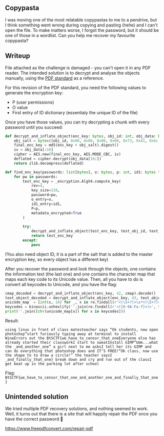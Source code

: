 ## Copypasta

I was moving one of the most relatable copypastas to me to a pendrive, but I think something went wrong during copying and pasting (hehe) and I can't open the file. To make matters worse, I forgot the password, but it should be one of those in a wordlist. Can you help me recover my favourite copypasta?

## Writeup

File attached as the challenge is damaged - you can't open it in any PDF reader. The intended solution is to decrypt and analyse the objects manually, using the [PDF standard](https://opensource.adobe.com/dc-acrobat-sdk-docs/pdfstandards/PDF32000_2008.pdf) as a reference.

For this revision of the PDF standard, you need the following values to generate the encryption key:
- P (user permissions)
- O value
- First entry of ID dictionary (essentialy the unique ID of the file)

Once you have those values, you can try decrypting a chunk with every password until you succeed:
```py
def decrypt_and_inflate_object(enc_key: bytes, obj_id: int, obj_data: bytes) -> bytes:
    obj_salt = bytes([obj_id, 0x00, 0x00, 0x00, 0x00, 0x73, 0x41, 0x6c, 0x54])
    final_enc_key = md5(enc_key + obj_salt).digest()
    iv = obj_data[:16]
    cipher = AES.new(final_enc_key, AES.MODE_CBC, iv)
    deflated = cipher.decrypt(obj_data[16:])
    return zlib.decompress(deflated)

def find_enc_key(passwords: list[bytes], o: bytes, p: int, id1: bytes test_obj_id: int, test_obj_data: bytes):
    for pw in passwords:
        test_enc_key = _encryption.AlgV4.compute_key(
            rev=4, 
            key_size=128, 
            password=pw, 
            o_entry=o, 
            id1_entry=id1, 
            P=p, 
            metadata_encrypted=True
        )
        
        try:
            decrypt_and_inflate_object(test_enc_key, test_obj_id, test_obj_data)
            return test_enc_key
        except:
            pass
```

(You also need object ID, it is a part of the salt that is added to the master encryption key, so every object has a different key)

After you recover the password and look through the objects, one contains the information text (the last one) and one contains the character map that maps each key code to its Unicode value. Then, all you have to do is convert all keycodes to Unicode, and you have the flag:
```py
cmap_decoded = decrypt_and_inflate_object(enc_key, 42, cmap).decode()
text_object_decoded = decrypt_and_inflate_object(enc_key, 43, text_object).decode()
unicode_map  = [int(x, 16) for _, x in re.findall(r'<(\S+?)>\s*<(\S+?)>', cmap_decoded)]
keycodes = binascii.unhexlify(''.join(re.findall(r'<([0-9A-Fa-f]+)>', text_object_decoded)))
print(''.join([chr(unicode_map[x]) for x in keycodes]))
```

Result:

```using linux in front of class matesteacher says “Ok students, now open photoshop”start furiously typing away at terminal to install WineErrors out the BtSCTF{we_have_to_censor_that_oneEveryone else has already started their classworkI start to sweatInstall GIMP”Umm...what the _and_another_one” a girl next to me asksI tell her its GIMP and can do everything that photoshop does and IT’S FREE!“Ok class, now use the shape to to draw a circle!” the teacher saysI _and_finally_that_one} break down and cry and run out of the classI get beat up in the parking lot after school```

Flag:
`BtSCTF{we_have_to_censor_that_one_and_another_one_and_finally_that_one}`

## Unintended solution
We tried multiple PDF recovery solutions, and nothing seemed to work. Well, it turns  out that there is a site that will happily repair the PDF once you have the correct password 🫠

https://www.freepdfconvert.com/repair-pdf
